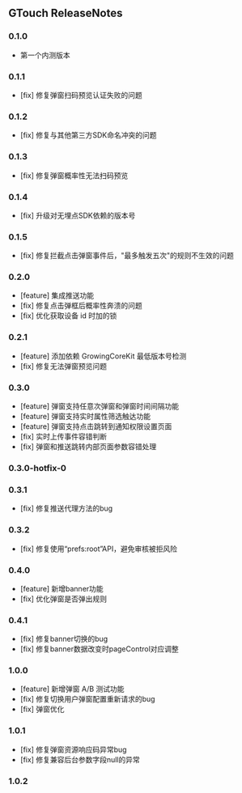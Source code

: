 ## GTouch ReleaseNotes

### 0.1.0
* 第一个内测版本

### 0.1.1
* [fix] 修复弹窗扫码预览认证失败的问题

### 0.1.2
* [fix] 修复与其他第三方SDK命名冲突的问题

### 0.1.3
* [fix] 修复弹窗概率性无法扫码预览

### 0.1.4
* [fix] 升级对无埋点SDK依赖的版本号

### 0.1.5
* [fix] 修复拦截点击弹窗事件后，"最多触发五次"的规则不生效的问题

### 0.2.0

* [feature] 集成推送功能
* [fix] 修复点击弹框后概率性奔溃的问题
* [fix] 优化获取设备 id 时加的锁

### 0.2.1

* [feature] 添加依赖 GrowingCoreKit 最低版本号检测
* [fix] 修复无法弹窗预览问题

### 0.3.0

* [feature] 弹窗支持任意次弹窗和弹窗时间间隔功能
* [feature] 弹窗支持实时属性筛选触达功能
* [feature] 弹窗支持点击跳转到通知权限设置页面
* [fix] 实时上传事件容错判断
* [fix] 弹窗和推送跳转内部页面参数容错处理

### 0.3.0-hotfix-0

### 0.3.1
* [fix] 修复推送代理方法的bug

### 0.3.2
* [fix] 修复使用“prefs:root”API，避免审核被拒风险

### 0.4.0
* [feature] 新增banner功能
* [fix] 优化弹窗是否弹出规则

### 0.4.1
* [fix] 修复banner切换的bug
* [fix] 修复banner数据改变时pageControl对应调整

### 1.0.0
* [feature] 新增弹窗 A/B 测试功能
* [fix] 修复切换用户弹窗配置重新请求的bug
* [fix] 弹窗优化

### 1.0.1
* [fix] 修复弹窗资源响应码异常bug
* [fix] 修复兼容后台参数字段null的异常

### 1.0.2

